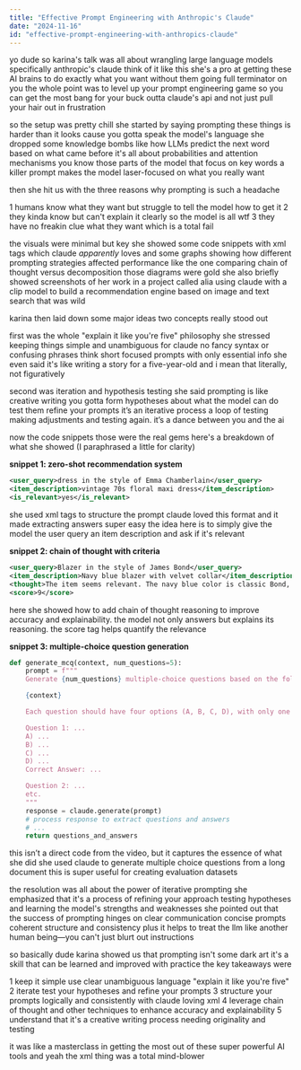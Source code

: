 ```yaml
---
title: "Effective Prompt Engineering with Anthropic's Claude"
date: "2024-11-16"
id: "effective-prompt-engineering-with-anthropics-claude"
---
```


yo dude so karina's talk was all about wrangling large language models specifically anthropic's claude  think of it like this she's a pro at getting these AI brains to do exactly what you want without them going full terminator on you  the whole point was to level up your prompt engineering game so you can get the most bang for your buck outta claude's api and not just pull your hair out in frustration


so the setup was pretty chill  she started by saying prompting these things is harder than it looks cause you gotta speak the model's language  she dropped some knowledge bombs like how LLMs predict the next word based on what came before  it's all about probabilities and attention mechanisms you know those parts of the model that focus on key words  a killer prompt makes the model laser-focused on what you really want


then she hit us with the three reasons why prompting is such a headache


1 humans know what they want but struggle to tell the model how to get it
2 they kinda know but can't explain it clearly so the model is all wtf
3 they have no freakin clue what they want which is a total fail


the visuals were minimal but key  she showed some code snippets with xml tags which claude *apparently* loves and some graphs showing how different prompting strategies affected performance like the one comparing chain of thought versus decomposition  those diagrams were gold she also briefly showed screenshots of her work in a project called alia using claude with a clip model to build a recommendation engine based on image and text search  that was wild


karina then laid down some major ideas  two concepts really stood out


first was the whole "explain it like you're five" philosophy  she stressed keeping things simple and unambiguous for claude  no fancy syntax or confusing phrases  think short focused prompts with only essential info she even said it's like writing a story for a five-year-old  and i mean that literally, not figuratively


second was iteration and hypothesis testing  she said prompting is like creative writing  you gotta form hypotheses about what the model can do test them refine your prompts  it’s an iterative process a loop of testing making adjustments and testing again. it’s a dance between you and the ai


now the code snippets those were the real gems  here's a breakdown of what she showed (I paraphrased a little for clarity)


**snippet 1: zero-shot recommendation system**

```xml
<user_query>dress in the style of Emma Chamberlain</user_query>
<item_description>vintage 70s floral maxi dress</item_description>
<is_relevant>yes</is_relevant>
```

she used xml tags to structure the prompt  claude loved this format and it made extracting answers super easy the idea here is to simply give the model the user query an item description and ask if it's relevant


**snippet 2: chain of thought with criteria**

```xml
<user_query>Blazer in the style of James Bond</user_query>
<item_description>Navy blue blazer with velvet collar</item_description>
<thought>The item seems relevant. The navy blue color is classic Bond, and the velvet collar adds a touch of sophistication.</thought>
<score>9</score>
```

here she showed how to add chain of thought reasoning to improve accuracy and explainability. the model not only answers but explains its reasoning. the score tag helps quantify the relevance


**snippet 3: multiple-choice question generation**

```python
def generate_mcq(context, num_questions=5):
    prompt = f"""
    Generate {num_questions} multiple-choice questions based on the following text:

    {context}

    Each question should have four options (A, B, C, D), with only one correct answer.  Format your response as follows:

    Question 1: ...
    A) ...
    B) ...
    C) ...
    D) ...
    Correct Answer: ...

    Question 2: ...
    etc.
    """
    response = claude.generate(prompt)
    # process response to extract questions and answers
    # ...
    return questions_and_answers

```

this isn’t a direct code from the video, but it captures the essence of what she did  she used claude to generate multiple choice questions from a long document this is super useful for creating evaluation datasets


the resolution was all about the power of iterative prompting she emphasized that it's a process of refining your approach testing hypotheses and learning the model's strengths and weaknesses she pointed out that the success of prompting hinges on clear communication concise prompts coherent structure and consistency  plus it helps to treat the llm like another human being—you can't just blurt out instructions


so basically dude karina showed us that prompting isn't some dark art it's a skill that can be learned and improved with practice  the key takeaways were


1 keep it simple use clear unambiguous language  "explain it like you're five"
2 iterate test your hypotheses and refine your prompts
3 structure your prompts logically and consistently with claude loving xml
4 leverage chain of thought and other techniques to enhance accuracy and explainability
5 understand that it's a creative writing process needing originality and testing


it was like a masterclass in getting the most out of these super powerful AI tools  and yeah the xml thing was a total mind-blower
